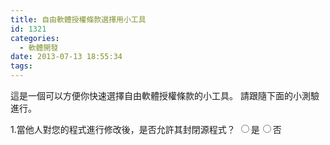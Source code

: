```yaml
---
title: 自由軟體授權條款選擇用小工具
id: 1321
categories:
  - 軟體開發
date: 2013-07-13 18:55:34
tags:
---
```


這是一個可以方便你快速選擇自由軟體授權條款的小工具。
請跟隨下面的小測驗進行。

<!--more-->

<div id="da">
1.當他人對您的程式進行修改後，是否允許其封閉源程式？
<input type="radio" name="radio1" id="a1" onclick="jQuery('.chooser2,.chooser3,.choosed').hide('fast');jQuery('#da2').slideUp('fast');jQuery('#da1').show(500);" value="a">是</input><input type="radio" name="radio1" id="a2"  onclick="jQuery('.chooser2,.chooser3,.choosed').hide('fast');jQuery('#da1').slideUp('fast');jQuery('#da2').show(500);" value="a">否</input>
</div>

<div id="da1" class="chooser2" style="display:none;">
2.被修改後的文件是否必須放置版權說明？
<input type="radio" name="radio2" id="a11" onclick="jQuery('.chooser3,.choosed').hide('fast');jQuery('#da12').slideUp('fast');jQuery('#da11').show(500);" value="a">是</input><input type="radio" name="radio2" id="a12" onclick="jQuery('.chooser3,.choosed').hide('fast');jQuery('#da11').slideUp('fast');jQuery('#da12').show(500);" value="a">否</input>
</div>

<div id="da11" class="choosed" style="display:none;">
選擇**Apache許可證(Apache License)**
[http://www.apache.org/licenses/](http://www.apache.org/licenses/)
</div>

<div id="da12" class="chooser3" style="display:none;">
3.衍生版本是否可以使用你的名義進行銷售？
<input type="radio" name="radio3" id="a121" onclick="jQuery('.choosed').hide('fast');jQuery('#da122').slideUp('fast');jQuery('#da121').show(500);" value="a">是</input><input type="radio" name="radio3" id="a122" onclick="jQuery('.choosed').hide('fast');jQuery('#da121').slideUp('fast');jQuery('#da122').show(500);" value="a">否</input>
</div>

<div id="da121" class="choosed" style="display:none;">
選擇**MIT授權條款（The MIT License）**
[http://opensource.org/licenses/mit-license.php](http://opensource.org/licenses/mit-license.php)
</div>

<div id="da122" class="choosed" style="display:none;">
選擇**BSD授權條款（Berkeley Software Distribution license）**
[http://www.opensource.org/licenses/bsd-license.php](http://www.opensource.org/licenses/bsd-license.php)
</div>

<div id="da2" class="chooser2" style="display:none;">
2.新增代碼是否採用相同許可證？
<input type="radio" name="radio2" id="a21" onclick="jQuery('.chooser3,.choosed').hide('fast');jQuery('#da22').slideUp('fast');jQuery('#da21').show(500);" value="a">是</input><input type="radio" name="radio2" id="a22" onclick="jQuery('.chooser3,.choosed').hide('fast');jQuery('#da21').slideUp('fast');jQuery('#da22').show(500);" value="a">否</input>
</div>

<div id="da21" class="choosed" style="display:none;">
選擇**GNU 通用公眾授權條款（GNU General Public License）**
[http://www.gnu.org/licenses/gpl.html](http://www.gnu.org/licenses/gpl.html)
</div>

<div id="da22" class="chooser3" style="display:none;">
3.是否需要對源程式的修改之處提供說明文檔？
<input type="radio" name="radio3" id="a221" onclick="jQuery('.choosed').hide('fast');jQuery('#da222').slideUp('fast');jQuery('#da221').show(500);" value="a">是</input><input type="radio" name="radio3" id="a222" onclick="jQuery('.choosed').hide('fast');jQuery('#da221').slideUp('fast');jQuery('#da222').show(500);" value="a">否</input>
</div>

<div id="da221" class="choosed" style="display:none;">
選擇**Mozilla公共許可證（Mozilla Public License）**
[http://www.mozilla.org/MPL/](http://www.mozilla.org/MPL/)
</div>

<div id="da222" class="choosed" style="display:none;">
選擇**GNU宽通用公共许可证（GNU Lesser General Public License）**
[http://www.gnu.org/licenses/lgpl.html](http://www.gnu.org/licenses/lgpl.html)
</div>
